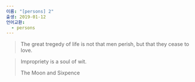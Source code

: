 ```yaml
---
이름: "[persons] 2"
출생: 2019-01-12
언어교환:
  - persons
---
```


> The great tregedy of life is not that men perish, but that they cease to love.


> Impropriety is a soul of wit.
> 
> The Moon and Sixpence
